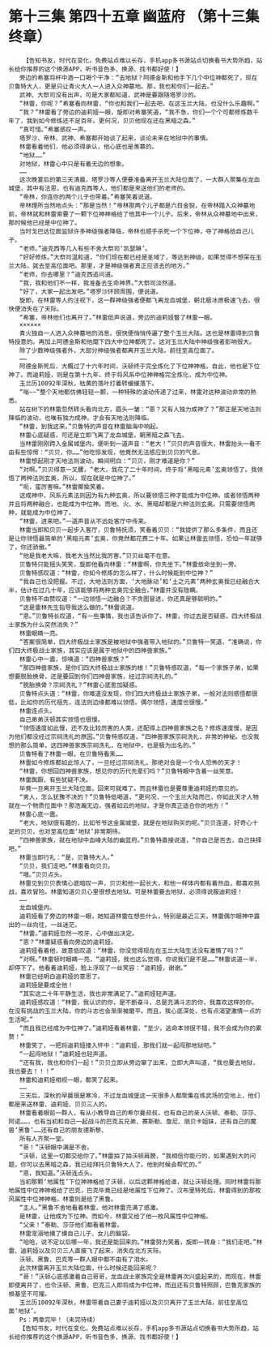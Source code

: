 # 第十三集 第四十五章 幽蓝府 （第十三集终章）
        【告知书友，时代在变化，免费站点难以长存，手机app多书源站点切换看书大势所趋，站长给你推荐的这个换源APP，听书音色多、换源、找书都好使！】
       旁边的希塞将杯中酒一口喝个干净：“去地狱？阿德金斯和他手下几个中位神都死了，现在贝鲁特大人，更是只让青火大人一人进入众神墓地。那，我也和你们一起去。”
       武神、大祭司没有出声，可是大家都知道，武神是要跟随塔罗沙的。
       “林雷，你呢？”希塞看向林雷，“你也和我们一起去吧，在这玉兰大陆，也没什么乐趣啊。”
       “我？”林雷看了旁边的迪莉娅一眼，旋即对希塞笑道，“我不急，你们一个个可都修炼数千年了，我到如今修炼还不足百年。更何况，贝贝他现在还在黑暗之森。”
       “真可惜。”希塞感叹一声。
       塔罗沙、帝林、武神、希塞都开始谈了起来，谈论未来在地狱中的事情。
       林雷看着他们，他必须得承认，他心底也是羡慕的。
       “地狱……”
       对地狱，林雷心中只是有着无边的想象。
       ……
       这次晚宴后的第三天清晨，塔罗沙等人便要准备离开玉兰大陆位面了，一大群人聚集在龙血城堡，其中有法恩，也有迪克西等人，他们都是来送他们的老师的。
       “帝林，你连你的两个儿子也带着。”希塞笑着说道。
       帝林理所当然地点头：“那是当然！“帝林那两个儿子都是六目金猊，在帝林踏入众神墓地前，帝林就和林雷索要了一颗下位神神格给了他其中一个儿子。后来，帝林从众神墓地中出来，那时候他已经是中位神了。
       当时戈巴达位面监狱许多神级强者降临，帝林也顺手杀死一个下位神，夺了神格给自己儿子。
       “老师。”迪克西等几人有些不舍大祭司‘凯瑟琳’。
       “好好修炼。”大祭司温和道，“你们现在都已经是圣域了，等达到神级，如果觉得不想呆在玉兰大陆，就去至高位面吧。那里，才是神级强者真正应该去的地方。”
       “老师，你去哪里？”迪克西追问道。
       “我，我和他们不一样，我准备去生命神界。”大祭司淡然道。
       “好了，大家一起出发吧。”塔罗沙环顾周围，便说道。
       旋即，在林雷等人的注视下，这一群神级强者便都飞离龙血城堡，朝北极冰原极速飞去，很快便消失在了天际。
       “希塞，帝林他们也离开了。”林雷低声说道，旁边的迪莉娅瞥了林雷一眼。
       ××××××
       青火独自一人进入众神墓地的消息，很快便悄悄传遍了整个玉兰大陆。这也是林雷得到贝鲁特授意的。再加上阿德金斯和他麾下四大中位神都死了。这对玉兰大陆中神级强者影响很大。
       除了少数神级强者外，大部分神级强者都离开玉兰大陆，前往至高位面了。
       ……
       阿德金斯死后，大概过了十六年时间，沃顿终于完全炼化了下位神神格，自此，他也是下位神了。而迪莉娅，则是在第十九年，终于将风系中位神神格完全炼化，成为中位神。
       玉兰历10092年深秋，枯黄的落叶打着转缓缓落下。
       “嗡~~”整个天地都仿佛轻轻一颤，一种特殊的波动传递了过来，林雷对这种波动非常的熟悉。
       站在树下的林雷忽然转头看向北方，眉头一皱：“恩？又有人独力成神了？”那正是天地法则降临的波动，也唯有独力成神，才会有天地法则降临。
       “林雷，到我这来。”贝鲁特的声音在林雷脑海中响起。
       林雷心底疑惑，可还是立即飞离了龙血城堡，朝黑暗之森飞去。
       当林雷刚刚跨入金属城堡内，便听到一道声音：“老大！”贝贝的声音很大，林雷抬头一看不由有些惊愕：“贝贝，你……”他吃惊发现，他竟然无法感应到贝贝的气息。
       林雷想起刚才天地法则波动，瞬间明白：“贝贝，刚才难道是你？”
       “对啊。”贝贝得意一叉腰，“老大，我花了二十年时间，终于将‘黑暗元素’玄奥领悟了。我领悟了两种法则玄奥，所以，现在就是中位神了。”
       “呃，蛮厉害嘛。”林雷揶揄笑着。
       这成神中，风系元素法则因为有九种玄奥，所以要领悟三种才能成为中位神。或者领悟两种并且将两种融合，也能成为中位神。而地、火、水、黑暗却都是六种法则玄奥。只需要领悟两种，就能成为中位神了。
       “林雷，进来吧。”一道声音从不远处客厅中传来。
       林雷当即和贝贝一起步入客厅，贝鲁特抚须，笑看着贝贝：“我提供了那么多条件，而且还是让你领悟最简单的‘黑暗元素’玄奥，你竟然都花费二十年。如果让林雷去领悟，恐怕一年就够了，你还骄傲。”
       “他是我老大嘛，我老大当然比我厉害。”贝贝丝毫不在意。
       贝鲁特只能摇头笑笑，旋即他看向林雷：“林雷啊，你先坐下。”林雷依命坐到一旁。
       贝鲁特感叹道：“林雷，你如今修炼的怎么样了，什么时候能到中位神？”
       “我自己也没把握。不过，大地法则方面，‘大地脉动’和‘土之元素’两种玄奥我已经融合大半，估计在过几十年，应该能够将两种玄奥完全融合。”林雷并没有隐瞒。
       贝鲁特不由赞叹道：“一边领悟一边融合？不贪图冒进，你还真是够聪明的。”
       “这是雷林先生指导我这么做的。”林雷说道。
       “恩。”贝鲁特长叹道，“有一些事情，我也该告诉你了。林雷，你过去是否疑惑，四大终极战士家族为什么突然消失？”
       林雷眼睛一亮。
       “答案很简单，四大终极战士家族是被地狱中强者带入地狱的。”贝鲁特一笑道，“准确说，你们四大终极战士家族，其实应该是属于地狱中的四神兽家族。”
       林雷心中一震，惊咦道：“四神兽家族？”
       “那四神兽家族，是你们四大终极战士家族的根！”贝鲁特感叹道，“每一个家族子弟，如果想要脱胎换骨，还是要回到你们四神兽家族，经过宗祠洗礼的。”
       “脱胎换骨？宗祠洗礼？”林雷心底愈加疑惑。
       贝鲁特点头道：“林雷，你难道没发现，你们四大终极战士家族子弟，一般对法则感悟都很低，比如你的历代祖先，连法则边缘都难以领悟。偶尔领悟，速度也很慢。”
       林雷连点头。
       自己弟弟沃顿其实领悟也很慢。
       “领悟速度如此慢，还不及比较厉害的人类，还配得上四神兽家族之名？修炼速度慢，是因为他们都没经过宗祠洗礼的原因。”贝鲁特感叹道，“四神兽家族宗祠洗礼，非常的神秘。也没我想的那么简单，这四神兽家族宗祠洗礼，在地狱中，也是极为出名的。”
       贝鲁特看了林雷一眼，在贝鲁特看来……
       林雷如今修炼都如此惊人了，一旦经过宗祠洗礼，那绝对会是一个令人恐怖的天才！
       “林雷，你想回四神兽家族，想见你的历代先辈们吗？”贝鲁特眼中含着一丝笑意。
       林雷踟蹰，有些犹疑不决。
       毕竟一旦离开玉兰大陆位面，回来可就难了。而且林雷也是要尊重迪莉娅的意见的。
       “男人，怎么犹豫不决的？”贝鲁特低喝道，“更何况，一个玉兰大陆而已，你如此天才人物就在一个物质位面中？那浩瀚无边，强者如云的地狱，才是你真正适合你的地方！”
       林雷心底一震。
       “老大，地狱很有趣的，比如爷爷这金属城堡，就是在地狱购买的呢。”贝贝连道，好奇心十足的贝贝，也对至高位面‘地狱’非常期待。
       “四神兽家族，就在地狱中血峰大陆的幽蓝府。”贝鲁特直接说道，“你自己是否去，自己抉择吧。”
       林雷当即行礼：“是，贝鲁特大人。”
       “贝贝，我们走吧。”林雷看向贝贝。
       “哦。”贝贝点头。
       林雷见到贝贝表情心底暗叹一声，贝贝和他一起长大，和他一样体内都有着热血，都喜欢挑战，喜欢冒险。林雷知道贝贝心里很想去地狱。可是林雷要去地狱，必须得说服迪莉娅！
       ……
       龙血城堡内。
       迪莉娅看了旁边的林雷一眼，她知道林雷在想些什么，特别是最近三天，林雷偶尔眼神中露出的一丝向往，一丝迷茫。
       “林雷。”迪莉娅忽然一咬牙，心中做出决定。
       “恩？”林雷疑惑看向旁边的迪莉娅。
       迪莉娅看着他，故意低叹道：“林雷，你没觉得现在在玉兰大陆生活没有激情了吗？”
       “对啊。”林雷顿时眼睛一亮，“迪莉娅，我也这么觉得，你说我们是不是……”林雷说道一半，却停下了。他看着迪莉娅，脸上浮现了一丝笑容：“迪莉娅，谢谢。”
       林雷已经明白迪莉娅的意思了。
       迪莉娅是要成全他！
       “其实这二十年平静生活，我也非常满足了。”迪莉娅轻声道。
       迪莉娅感叹道：“林雷，我认识的你，是不断奋斗，总是充满斗志的你，我喜欢这样的你。在没有挑战的玉兰大陆，你的斗志也会渐渐被磨平。而且，我心底深处，也有点渴望激情一点的生活呢。”
       “而且我已经成为中位神了。”迪莉娅看着林雷，“至少，逃命本领很不错，我不会成为你的累赘！”
       林雷笑了，一把将迪莉娅搂入怀中：“迪莉娅，那我们就一起闯那地狱吧。”
       “一起闯地狱！”迪莉娅也轻声道。
       “还有我，我也和你们一起！”贝贝立即从旁边窜了出来，立即大声叫道，“我也要去地狱，我也要去！！！”
       林雷和迪莉娅相视一眼，都笑了起来。
       ……
       三天后，深秋的早晨很是寒冷，不过龙血城堡这一天很多人都聚集在练武场的空地上，他们都是来送林雷、迪莉娅、贝贝三人的。
       林雷看着眼前一群人，有从小教导自己的希尔曼叔叔，也有自己的亲人沃顿、泰勒、莎莎、阿诺……，也有当初和自己一起战斗的巴克五兄弟、赛斯勒、詹尼、丽贝卡姐妹，还有自己的魔兽‘黑鲁’……还有自己的朋友德斯黎、
       所有人齐聚一堂。
       “哥！”沃顿眼中满是不舍。
       “沃顿，这里一切都交给你了。”林雷拍了拍沃顿肩膀，“我相信你能行的，如果遇到大的问题，你可以去黑暗之森，我已经拜托贝鲁特大人了。他到时候会帮忙的。”
       “恩，我知道。”沃顿连点头。
       当初那颗‘地属性’下位神神格给了沃顿，以后这颗神格给谁，就让沃顿处理。同时林雷将那地属性中位神神格给了巴克，巴克毕竟已经是地属性下位神了。汉布里特死后，林雷得到的那枚风属性中位神神格，林雷则是给了黑鲁。
       “主人。”黑鲁不舍地看着林雷，他对林雷充满了感激。
       是林雷，让他成为下位神。而如今，林雷又给了他一枚风属性中位神格。
       “父亲！”泰勒、莎莎他们都看着林雷。
       林雷宠溺地摸了摸自己儿子、女儿的脑袋。
       “哈哈，说不定以后哪一年，我还是能回来的。”林雷努力笑着，旋即一转身：“我们走吧。”林雷、迪莉娅以及贝贝三人直接飞了起来，消失在北方天际。
       沃顿、黑鲁、巴克等一群人眼中都不由有了泪水。
       此次林雷离开玉兰大陆位面，什么时候还能回来呢？
       “哥！”沃顿心底感激着自己哥哥，龙血战士家族完全是林雷再次兴盛起来的，而现在，林雷即使离开了，也令沃顿、黑鲁、巴克三人即将成为中位神，而且还有贝鲁特照顾，巴鲁克家族的根基坚不可摧。
       玉兰历10092年深秋，林雷带着自己妻子迪莉娅以及贝贝离开了玉兰大陆，前往至高位面‘地狱’。
       Ps：两章完毕！（未完待续）
       【告知书友，时代在变化，免费站点难以长存，手机app多书源站点切换看书大势所趋，站长给你推荐的这个换源APP，听书音色多、换源、找书都好使！】